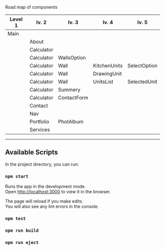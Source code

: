 Road map of components

<!-- Main
|-About
|-Calculator
|  |--WallsOption
|  |--Wall
|  |  |---KitchenUnits
|  |  |  |----SelectOption
|  |  |---DrawingUnit
|  |    |---UnitsList
|  |      |---SelectedUnit
|  |-Summery
| |-ContactForm
|-Contact
|-Nav
|-Portfolio
| |--PhotoAlbum
|-Services -->

|Level 1| lv. 2|lv. 3|lv. 4|lv. 5|
|---|---|---|---|---|
|Main||||
||About|||
||Calculator|||
||Calculator|WallsOption||
||Calculator|Wall|KitchenUnits|SelectOption|
||Calculator|Wall|DrawingUnit||
||Calculator|Wall|UnitsList|SelectedUnit|
||Calculator|Summery||
||Calculator|ContactForm||
||Contact|||
||Nav|||
||Portfolio|PhotAlbum||
||Services|||



---

## Available Scripts

In the project directory, you can run:

### `npm start`

Runs the app in the development mode.<br />
Open [http://localhost:3000](http://localhost:3000) to view it in the browser.

The page will reload if you make edits.<br />
You will also see any lint errors in the console.

### `npm test`


### `npm run build`

### `npm run eject`




